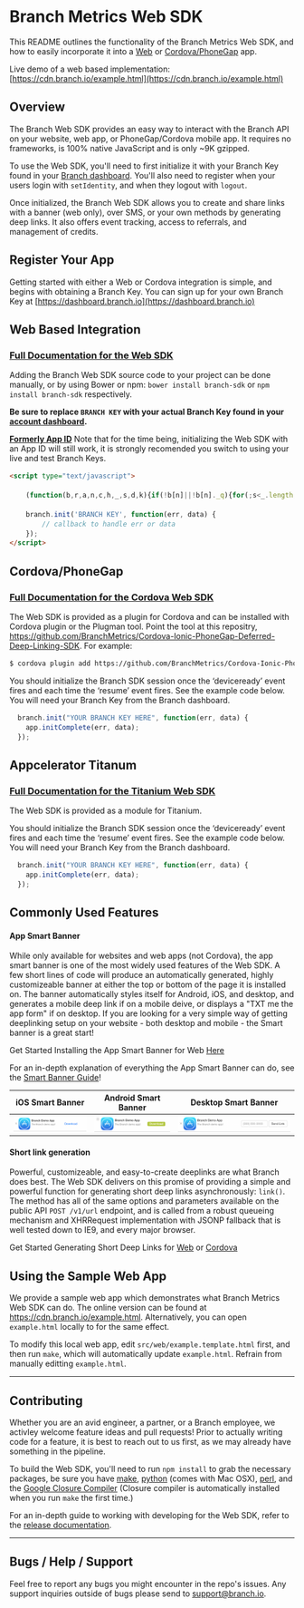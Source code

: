 <!-- THIS FILE IS AUTOMATICALLY GENERATED. DO NOT EDIT; EDIT docs/1_intro.md INSTEAD -->
# Branch Metrics Web SDK

This README outlines the functionality of the Branch Metrics Web SDK, and how to easily incorporate it into a
[Web](https://github.com/BranchMetrics/Web-SDK/blob/master/WEB_GUIDE.md#linkdata-callback)
or [Cordova/PhoneGap](https://github.com/BranchMetrics/Cordova-Ionic-PhoneGap-Deferred-Deep-Linking-SDK/blob/master/README.md#linkdata-callback) app.

Live demo of a web based implementation: [https://cdn.branch.io/example.html](https://cdn.branch.io/example.html)

## Overview

The Branch Web SDK provides an easy way to interact with the Branch API on your website, web app, or PhoneGap/Cordova mobile app. It requires no frameworks, is 100% native JavaScript and is only ~9K gzipped.

To use the Web SDK, you'll need to first initialize it with your Branch Key found in your [Branch dashboard](https://dashboard.branch.io/#/settings). You'll also need to register when your users login with `setIdentity`, and when they logout with `logout`.

Once initialized, the Branch Web SDK allows you to create and share links with a banner (web only), over SMS, or your own methods by generating deep links. It also offers event tracking, access to referrals, and management of credits.

## Register Your App

Getting started with either a Web or Cordova integration is simple, and begins with obtaining a Branch Key. You can sign up for your own Branch Key at [https://dashboard.branch.io](https://dashboard.branch.io)

## Web Based Integration

### [Full Documentation for the Web SDK](https://github.com/BranchMetrics/Web-SDK/blob/master/WEB_GUIDE.md)

Adding the Branch Web SDK source code to your project can be done manually, or by using Bower or npm: `bower install branch-sdk` or `npm install branch-sdk` respectively.

__Be sure to replace `BRANCH KEY` with your actual Branch Key found in your [account dashboard](https://dashboard.branch.io/#/settings).__

**[Formerly App ID](https://github.com/BranchMetrics/Web-SDK/blob/master/CHANGELOG.md)** Note that for the time being, initializing the Web SDK with an App ID will still work, it is strongly recomended you switch to using your live and test Branch Keys.

```html
<script type="text/javascript">

	(function(b,r,a,n,c,h,_,s,d,k){if(!b[n]||!b[n]._q){for(;s<_.length;)c(h,_[s++]);d=r.createElement(a);d.async=1;d.src="https://cdn.branch.io/branch-v1.6.9.min.js";k=r.getElementsByTagName(a)[0];k.parentNode.insertBefore(d,k);b[n]=h}})(window,document,"script","branch",function(b,r){b[r]=function(){b._q.push([r,arguments])}},{_q:[],_v:1},"init data first addListener removeListener setIdentity logout track link sendSMS referrals credits creditHistory applyCode validateCode getCode redeem banner closeBanner".split(" "), 0);

	branch.init('BRANCH KEY', function(err, data) {
    	// callback to handle err or data
	});
</script>
```

## Cordova/PhoneGap

### [Full Documentation for the Cordova Web SDK](https://github.com/BranchMetrics/Cordova-Ionic-PhoneGap-Deferred-Deep-Linking-SDK/blob/master/README.md)

The Web SDK is provided as a plugin for Cordova and can be installed with Cordova plugin or the Plugman tool.  Point the tool at this repositry, https://github.com/BranchMetrics/Cordova-Ionic-PhoneGap-Deferred-Deep-Linking-SDK.  For example:

```sh
$ cordova plugin add https://github.com/BranchMetrics/Cordova-Ionic-PhoneGap-Deferred-Deep-Linking-SDK
```

You should initialize the Branch SDK session once the ‘deviceready’ event fires and each time the ‘resume’ event fires.  See the example code below. You will need your Branch Key from the Branch dashboard.

```js
  branch.init("YOUR BRANCH KEY HERE", function(err, data) {
  	app.initComplete(err, data);
  });
```

## Appcelerator Titanum

### [Full Documentation for the Titanium Web SDK](https://github.com/BranchMetrics/Titanium-Deferred-Deep-Linking-SDK)

The Web SDK is provided as a module for Titanium.

You should initialize the Branch SDK session once the ‘deviceready’ event fires and each time the ‘resume’ event fires.  See the example code below. You will need your Branch Key from the Branch dashboard.

```js
  branch.init("YOUR BRANCH KEY HERE", function(err, data) {
  	app.initComplete(err, data);
  });
```

## Commonly Used Features

#### App Smart Banner
While only available for websites and web apps (not Cordova), the app smart banner is one of the most widely used features of the Web SDK. A few short lines of code will produce an automatically
generated, highly customizeable banner at either the top or bottom of the page it is installed on. The banner automatically styles itself for Android, iOS, and desktop, and generates a mobile deep
link if on a mobile deive, or displays a "TXT me the app form" if on desktop. If you are looking for a very simple way of getting deeplinking setup on your website - both desktop and mobile - the
Smart banner is a great start!

Get Started Installing the App Smart Banner for Web [Here](https://github.com/BranchMetrics/Web-SDK/blob/master/WEB_GUIDE.md#smart-app-sharing-banner)

For an in-depth explanation of everything the App Smart Banner can do, see the [Smart Banner Guide](https://github.com/BranchMetrics/Web-SDK/blob/master/SMART_BANNER_GUIDE.md)!

| iOS Smart Banner | Android Smart Banner | Desktop Smart Banner |
|------------------|----------------------|----------------------|
| ![iOS Smart Banner](docs/images/ios-web-sdk-banner-1.0.0.png) | ![Android Smart Banner](docs/images/android-web-sdk-banner-1.0.0.png) | ![Desktop Smart Banner](docs/images/desktop-web-sdk-banner-1.0.0.png) |

#### Short link generation
Powerful, customizeable, and easy-to-create deeplinks are what Branch does best. The Web SDK delivers on this promise of providing a simple and powerful function for generating short deep links
asynchronously: `link()`. The method has all of the same options and parameters available on the public API `POST /v1/url` endpoint, and is called from a robust queueing mechanism and XHRRequest
implementation with JSONP fallback that is well tested down to IE9, and every major browser.

Get Started Generating Short Deep Links for [Web](https://github.com/BranchMetrics/Web-SDK/blob/master/WEB_GUIDE.md#linkdata-callback) or
[Cordova](https://github.com/BranchMetrics/Cordova-Ionic-PhoneGap-Deferred-Deep-Linking-SDK/blob/master/README.md#linkdata-callback)

## Using the Sample Web App

We provide a sample web app which demonstrates what Branch Metrics Web SDK can do. The online version can be found at <https://cdn.branch.io/example.html>. Alternatively, you can open `example.html` locally to for the same effect.

To modify this local web app, edit `src/web/example.template.html` first, and then run `make`, which will automatically update `example.html`. Refrain from manually editting `example.html`.

___

## Contributing
Whether you are an avid engineer, a partner, or a Branch employee, we activley welcome feature ideas and pull requests! Prior to actually writing code for a feature, it is best to reach out to us first, as we may already have something in the pipeline.

To build the Web SDK, you'll need to run `npm install` to grab the necessary packages, be sure you have [make](http://www.gnu.org/software/make/),
[python](https://www.python.org/downloads/) (comes with Mac OSX), [perl](http://learn.perl.org/installing/osx.html),
and the [Google Closure Compiler](https://developers.google.com/closure/compiler/) (Closure compiler is automatically installed when you run `make` the first time.)

For an in-depth guide to working with developing for the Web SDK, refer to the [release documentation](https://github.com/BranchMetrics/Web-SDK/blob/master/RELEASE_DOCUMENTATION.md).

___

## Bugs / Help / Support

Feel free to report any bugs you might encounter in the repo's issues. Any support inquiries outside of bugs
please send to [support@branch.io](mailto:support@branch.io).
